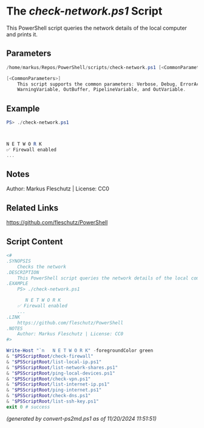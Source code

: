 The *check-network.ps1* Script
===========================

This PowerShell script queries the network details of the local computer and prints it.

Parameters
----------
```powershell
/home/markus/Repos/PowerShell/scripts/check-network.ps1 [<CommonParameters>]

[<CommonParameters>]
    This script supports the common parameters: Verbose, Debug, ErrorAction, ErrorVariable, WarningAction, 
    WarningVariable, OutBuffer, PipelineVariable, and OutVariable.
```

Example
-------
```powershell
PS> ./check-network.ps1



N E T W O R K
✅ Firewall enabled
...

```

Notes
-----
Author: Markus Fleschutz | License: CC0

Related Links
-------------
https://github.com/fleschutz/PowerShell

Script Content
--------------
```powershell
<#
.SYNOPSIS
	Checks the network
.DESCRIPTION
	This PowerShell script queries the network details of the local computer and prints it.
.EXAMPLE
	PS> ./check-network.ps1

	   N E T W O R K
	✅ Firewall enabled
	...
.LINK
	https://github.com/fleschutz/PowerShell
.NOTES
	Author: Markus Fleschutz | License: CC0
#>

Write-Host "`n   N E T W O R K" -foregroundColor green
& "$PSScriptRoot/check-firewall"
& "$PSScriptRoot/list-local-ip.ps1"
& "$PSScriptRoot/list-network-shares.ps1"
& "$PSScriptRoot/ping-local-devices.ps1"
& "$PSScriptRoot/check-vpn.ps1"
& "$PSScriptRoot/list-internet-ip.ps1"
& "$PSScriptRoot/ping-internet.ps1"
& "$PSScriptRoot/check-dns.ps1"
& "$PSScriptRoot/list-ssh-key.ps1"
exit 0 # success
```

*(generated by convert-ps2md.ps1 as of 11/20/2024 11:51:51)*
